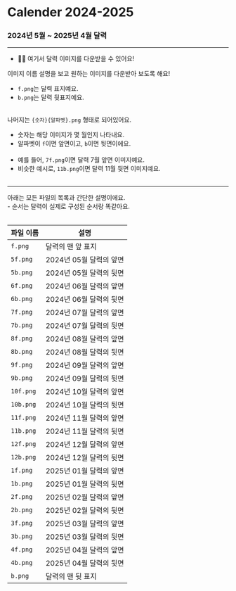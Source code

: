 <h1>Calender 2024-2025</h1>
<h3>2024년 5월 ~ 2025년 4월 달력</h3>

<hr>

- 👋🏻 여기서 달력 이미지를 다운받을 수 있어요! </br>

이미지 이름 설명을 보고 원하는 이미지를 다운받아 보도록 해요!</br>
- `f.png`는 달력 표지예요.</br>
- `b.png`는 달력 뒷표지예요.</br></br>

나머지는 `{숫자}{알파벳}.png` 형태로 되어있어요.</br>
- 숫자는 해당 이미지가 몇 월인지 나타내요.</br>
- 알파벳이 `f`이면 앞면이고, `b`이면 뒷면이에요.</br></br>
- 예를 들어, `7f.png`이면 달력 7월 앞면 이미지예요.</br>
- 비슷한 예시로, `11b.png`이면 달력 11월 뒷면 이미지예요.</br></br>
<hr>
아래는 모든 파일의 목록과 간단한 설명이에요.</br>
- 순서는 달력이 실제로 구성된 순서랑 똑같아요.</br></br>


| 파일 이름 | 설명              |
|-----------|-------------------|
| `f.png`     | 달력의 맨 앞 표지 |
| `5f.png`    | 2024년 05월 달력의 앞면 |
| `5b.png`    | 2024년 05월 달력의 뒷면 |
| `6f.png`    | 2024년 06월 달력의 앞면 |
| `6b.png`    | 2024년 06월 달력의 뒷면 |
| `7f.png`    | 2024년 07월 달력의 앞면 |
| `7b.png`    | 2024년 07월 달력의 뒷면 |
| `8f.png`    | 2024년 08월 달력의 앞면 |
| `8b.png`    | 2024년 08월 달력의 뒷면 |
| `9f.png`    | 2024년 09월 달력의 앞면 |
| `9b.png`    | 2024년 09월 달력의 뒷면 |
| `10f.png`    | 2024년 10월 달력의 앞면 |
| `10b.png`    | 2024년 10월 달력의 뒷면 |
| `11f.png`    | 2024년 11월 달력의 앞면 |
| `11b.png`    | 2024년 11월 달력의 뒷면 |
| `12f.png`    | 2024년 12월 달력의 앞면 |
| `12b.png`    | 2024년 12월 달력의 뒷면 |
| `1f.png`    | 2025년 01월 달력의 앞면 |
| `1b.png`    | 2025년 01월 달력의 뒷면 |
| `2f.png`    | 2025년 02월 달력의 앞면 |
| `2b.png`    | 2025년 02월 달력의 뒷면 |
| `3f.png`    | 2025년 03월 달력의 앞면 |
| `3b.png`    | 2025년 03월 달력의 뒷면 |
| `4f.png`    | 2025년 04월 달력의 앞면 |
| `4b.png`    | 2025년 04월 달력의 뒷면 |
| `b.png`     | 달력의 맨 뒷 표지 |
